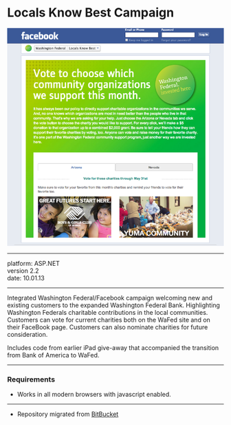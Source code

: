 # Locals Know Best Campaign  

![FaceBook screenshot](img/screenshot-wafed.png)  

---

platform: ASP.NET   
version 2.2  
date: 10.01.13  

--- 

Integrated Washington Federal/Facebook campaign welcoming new and existing customers to the expanded Washington Federal Bank. 
Highlighting Washington Federals charitable contributions in the local communities.  Customers can vote for current charities both on the WaFed site and on their FaceBook page.  Customers can also nominate charities for future consideration.  

Includes code from earlier iPad give-away that accompanied the transition from Bank of America to WaFed.

---  

### Requirements  

* Works in all modern browsers with javascript enabled.

---  

  * Repository migrated from [BitBucket](https://bitbucket.org/)  

